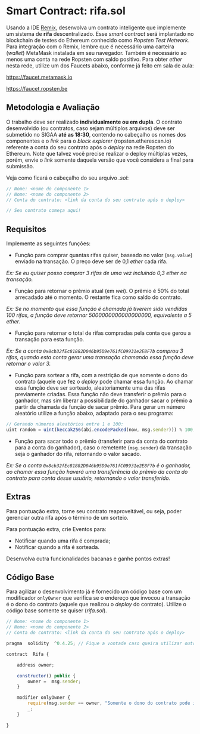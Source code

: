 # Smart Contract: rifa.sol

Usando a IDE [Remix](http://remix.ethereum.org), desenvolva um contrato inteligente que implemente um sistema de **rifa** descentralizado. Esse *smart contract* será implantado no blockchain de testes do Ethereum conhecido como *Ropsten Test Network*. Para integração com o Remix, lembre que é necessário uma carteira (*wallet*) MetaMask instalada em seu navegador. Também é necessário ao menos uma conta na rede Ropsten com saldo positivo. Para obter *ether* nesta rede, utilize um dos Faucets abaixo, conforme já feito em sala de aula:

[](https://faucet.metamask.io/)

https://faucet.metamask.io

[](https://faucet.ropsten.be/)

https://faucet.ropsten.be

## Metodologia e Avaliação

O trabalho deve ser realizado **individualmente ou em dupla**. O contrato desenvolvido (ou contratos, caso sejam múltiplos arquivos) deve ser submetido no SIGAA **até as 18:30**, contendo no cabeçalho os nomes dos componentes e o *link* para o *block explorer* (ropsten.etherescan.io)  referente a conta do seu contrato após o *deploy* na rede Ropsten do Ethereum. Note que talvez você precise realizar o deploy múltiplas vezes, porém, envie o *link* somente daquela versão que você considera a final para submissão.

Veja como ficará o cabeçalho do seu arquivo *.sol*:
```javascript
// Nome: <nome do componente 1>
// Nome: <nome do componente 2>
// Conta do contrato: <link da conta do seu contrato após o deploy>

// Seu contrato começa aqui!
```

## Requisitos

Implemente as seguintes funções:

- Função para comprar quantas rifas quiser, baseado no valor (`msg.value`) enviado na transação. O preço deve ser de 0,1 *ether* cada rifa. 

*Ex: Se eu quiser posso comprar 3 rifas de uma vez incluindo 0,3 *ether* na transação.*

- Função para retornar o prêmio atual (em *wei*). O prêmio é 50% do total arrecadado até o momento. O restante fica como saldo do contrato.

*Ex: Se no momento que essa função é chamada já tiverem sido vendidas 100 rifas, a função deve retornar 5000000000000000000, equivalente a 5 ether.*

- Função para retornar o total de rifas compradas pela conta que gerou a transação para esta função.  

*Ex: Se a conta `0x8cb32fEc81882D046b95D9e761fC09931e2E8F7b` comprou 3 rifas, quando esta conta gerar uma transação chamando essa função deve retornar o valor 3.*

- Função para sortear a rifa, com a restrição de que somente o dono do contrato (aquele que fez o *deploy* pode chamar essa função. Ao chamar essa função deve ser sorteado, aleatoriamente uma das rifas previamente criadas. Essa função não deve transferir o prêmio para o ganhador, mas sim liberar a possibilidade do ganhador sacar o prêmio a partir da chamada da função de sacar prêmio. Para gerar um número aleatório utilize a função abaixo, adaptado para o seu programa:

```javascript
// Gerando números aleatórios entre 1 e 100:
uint random = uint(keccak256(abi.encodePacked(now, msg.sender))) % 100;
```

- Função para sacar todo o prêmio (transferir para da conta do contrato para a conta do ganhador), caso o remetente (`msg.sender`) da transação seja o ganhador do rifa, retornando o valor sacado.

*Ex: Se a conta `0x8cb32fEc81882D046b95D9e761fC09931e2E8F7b` é o ganhador, ao chamar essa função haverá uma transferência do prêmio da conta do contrato para conta desse usuário, retornando o valor transferido.*

## Extras

Para pontuação extra, torne seu contrato reaproveitável, ou seja, poder gerenciar outra rifa após o término de um sorteio.

Para pontuação extra, crie Eventos para:
- Notificar quando uma rifa é comprada;
- Notificar quando a rifa é sorteada.

Desenvolva outra funcionalidades bacanas e ganhe pontos extras!

## Código Base

Para agilizar o desenvolvimento já é fornecido um código base com um modificador `onlyOwner` que verifica se o endereço que invocou a transação é o dono do contrato (aquele que realizou o *deploy* do contrato). Utilize o código base somente se quiser (*rifa.sol*).

```javascript
// Nome: <nome do componente 1>
// Nome: <nome do componente 2>
// Conta do contrato: <link da conta do seu contrato após o deploy>

pragma  solidity  ^0.4.25; // Fique a vontade caso queira utilizar outra versão.

contract  Rifa {

	address owner;

	constructor() public {
		owner =  msg.sender;
	}

	modifier onlyOwner {
		require(msg.sender == owner, "Somente o dono do contrato pode invocar essa função!");
		_;
	}
	
}
```
